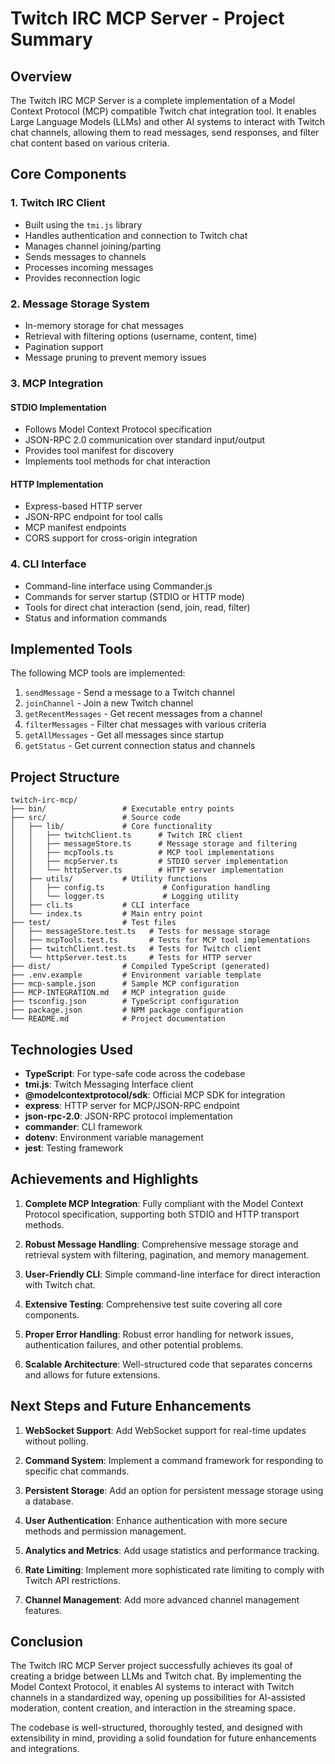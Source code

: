 # Twitch IRC MCP Server - Project Summary

## Overview

The Twitch IRC MCP Server is a complete implementation of a Model Context Protocol (MCP) compatible Twitch chat integration tool. It enables Large Language Models (LLMs) and other AI systems to interact with Twitch chat channels, allowing them to read messages, send responses, and filter chat content based on various criteria.

## Core Components

### 1. Twitch IRC Client

- Built using the `tmi.js` library
- Handles authentication and connection to Twitch chat
- Manages channel joining/parting
- Sends messages to channels
- Processes incoming messages
- Provides reconnection logic

### 2. Message Storage System

- In-memory storage for chat messages
- Retrieval with filtering options (username, content, time)
- Pagination support
- Message pruning to prevent memory issues

### 3. MCP Integration

#### STDIO Implementation

- Follows Model Context Protocol specification
- JSON-RPC 2.0 communication over standard input/output
- Provides tool manifest for discovery
- Implements tool methods for chat interaction

#### HTTP Implementation

- Express-based HTTP server
- JSON-RPC endpoint for tool calls
- MCP manifest endpoints
- CORS support for cross-origin integration

### 4. CLI Interface

- Command-line interface using Commander.js
- Commands for server startup (STDIO or HTTP mode)
- Tools for direct chat interaction (send, join, read, filter)
- Status and information commands

## Implemented Tools

The following MCP tools are implemented:

1. `sendMessage` - Send a message to a Twitch channel
2. `joinChannel` - Join a new Twitch channel
3. `getRecentMessages` - Get recent messages from a channel
4. `filterMessages` - Filter chat messages with various criteria
5. `getAllMessages` - Get all messages since startup
6. `getStatus` - Get current connection status and channels

## Project Structure

```
twitch-irc-mcp/
├── bin/                 # Executable entry points
├── src/                 # Source code
│   ├── lib/             # Core functionality
│   │   ├── twitchClient.ts      # Twitch IRC client
│   │   ├── messageStore.ts      # Message storage and filtering
│   │   ├── mcpTools.ts          # MCP tool implementations
│   │   ├── mcpServer.ts         # STDIO server implementation
│   │   └── httpServer.ts        # HTTP server implementation
│   ├── utils/           # Utility functions
│   │   ├── config.ts             # Configuration handling
│   │   └── logger.ts             # Logging utility
│   ├── cli.ts           # CLI interface
│   └── index.ts         # Main entry point
├── test/                # Test files
│   ├── messageStore.test.ts   # Tests for message storage
│   ├── mcpTools.test.ts       # Tests for MCP tool implementations
│   ├── twitchClient.test.ts   # Tests for Twitch client
│   └── httpServer.test.ts     # Tests for HTTP server
├── dist/                # Compiled TypeScript (generated)
├── .env.example         # Environment variable template
├── mcp-sample.json      # Sample MCP configuration
├── MCP-INTEGRATION.md   # MCP integration guide
├── tsconfig.json        # TypeScript configuration
├── package.json         # NPM package configuration
└── README.md            # Project documentation
```

## Technologies Used

- **TypeScript**: For type-safe code across the codebase
- **tmi.js**: Twitch Messaging Interface client
- **@modelcontextprotocol/sdk**: Official MCP SDK for integration
- **express**: HTTP server for MCP/JSON-RPC endpoint
- **json-rpc-2.0**: JSON-RPC protocol implementation
- **commander**: CLI framework
- **dotenv**: Environment variable management
- **jest**: Testing framework

## Achievements and Highlights

1. **Complete MCP Integration**: Fully compliant with the Model Context Protocol specification, supporting both STDIO and HTTP transport methods.

2. **Robust Message Handling**: Comprehensive message storage and retrieval system with filtering, pagination, and memory management.

3. **User-Friendly CLI**: Simple command-line interface for direct interaction with Twitch chat.

4. **Extensive Testing**: Comprehensive test suite covering all core components.

5. **Proper Error Handling**: Robust error handling for network issues, authentication failures, and other potential problems.

6. **Scalable Architecture**: Well-structured code that separates concerns and allows for future extensions.

## Next Steps and Future Enhancements

1. **WebSocket Support**: Add WebSocket support for real-time updates without polling.

2. **Command System**: Implement a command framework for responding to specific chat commands.

3. **Persistent Storage**: Add an option for persistent message storage using a database.

4. **User Authentication**: Enhance authentication with more secure methods and permission management.

5. **Analytics and Metrics**: Add usage statistics and performance tracking.

6. **Rate Limiting**: Implement more sophisticated rate limiting to comply with Twitch API restrictions.

7. **Channel Management**: Add more advanced channel management features.

## Conclusion

The Twitch IRC MCP Server project successfully achieves its goal of creating a bridge between LLMs and Twitch chat. By implementing the Model Context Protocol, it enables AI systems to interact with Twitch channels in a standardized way, opening up possibilities for AI-assisted moderation, content creation, and interaction in the streaming space.

The codebase is well-structured, thoroughly tested, and designed with extensibility in mind, providing a solid foundation for future enhancements and integrations.